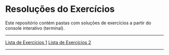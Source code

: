 # Resoluções do Exercícios

Este repositório contém pastas com soluções de exercícios a partir do console interativo (terminal).

---

[Lista de Exercícios 1](./lista_de_exercicios_1/README.md)
[Lista de Exercícios 2](./lista_de_exercicios_2/README.md)

---